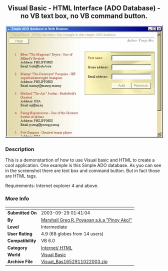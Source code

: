 ﻿<div align="center">

## Visual Basic \- HTML Interface \(ADO Database\)  \- no VB text box, no VB command button\.

<img src="PIC200310255408320.jpg">
</div>

### Description

This is a demonstartion of how to use Visual basic and HTML to create a cool application. One example is this Simple ADO database. As yuo can see in the screenshot there are text box and command button. But in fact those are HTML tags.

Requirements: Internet explorer 4 and above.
 
### More Info
 


<span>             |<span>
---                |---
**Submitted On**   |2003-09-29 01:41:04
**By**             |[Marshall Greg R\. Poyaoan a\.k\.a "Pinoy Ako\!"](https://github.com/Planet-Source-Code/PSCIndex/blob/master/ByAuthor/marshall-greg-r-poyaoan-a-k-a-pinoy-ako.md)
**Level**          |Intermediate
**User Rating**    |4.9 (68 globes from 14 users)
**Compatibility**  |VB 6\.0
**Category**       |[Internet/ HTML](https://github.com/Planet-Source-Code/PSCIndex/blob/master/ByCategory/internet-html__1-34.md)
**World**          |[Visual Basic](https://github.com/Planet-Source-Code/PSCIndex/blob/master/ByWorld/visual-basic.md)
**Archive File**   |[Visual\_Bas1652911022003\.zip](https://github.com/Planet-Source-Code/marshall-greg-r-poyaoan-a-k-a-pinoy-ako-visual-basic-html-interface-ado-database-no-vb-tex__1-48950/archive/master.zip)








